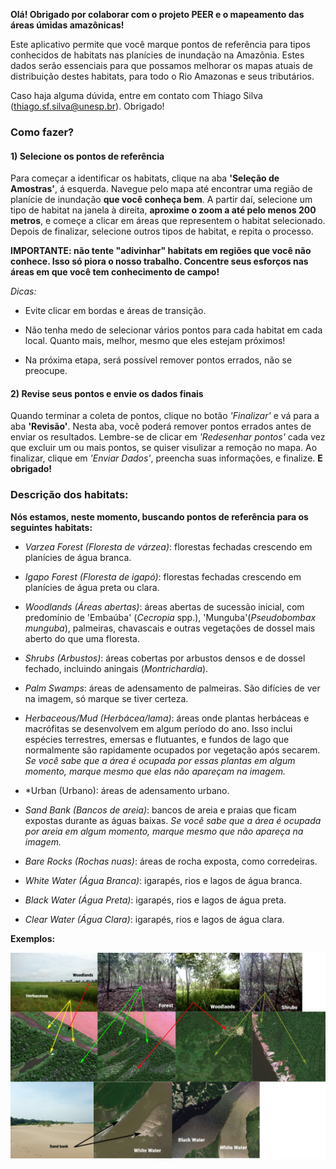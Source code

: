 **Olá! Obrigado por colaborar com o projeto PEER e o mapeamento das áreas úmidas amazônicas!**

Este aplicativo permite que você marque pontos de referência para tipos conhecidos de habitats nas planícies de inundação na Amazônia. Estes dados serão essenciais para que possamos melhorar os mapas atuais de distribuição destes habitats, para todo o Rio Amazonas e seus tributários.

Caso haja alguma dúvida, entre em contato com Thiago Silva (thiago.sf.silva@unesp.br). Obrigado!

### Como fazer?

#### 1) Selecione os pontos de referência

Para começar a identificar os habitats, clique na aba **'Seleção de Amostras'**, á esquerda. Navegue pelo mapa até encontrar uma região de planície de inundação **que você conheça bem**. A partir daí, selecione um tipo de habitat na janela à direita, **aproxime o zoom a até pelo menos 200 metros**, e começe a clicar em áreas que representem o habitat selecionado. Depois de finalizar, selecione outros tipos de habitat, e repita o processo.

**IMPORTANTE: não tente "adivinhar" habitats em regiões que você não conhece. Isso só piora o nosso trabalho. Concentre seus esforços nas áreas em que você tem conhecimento de campo!**

*Dicas:*

- Evite clicar em bordas e áreas de transição.

- Não tenha medo de selecionar vários pontos para cada habitat em cada local. Quanto mais, melhor, mesmo que eles estejam próximos!

- Na próxima etapa, será possível remover pontos errados, não se preocupe.

#### 2) Revise seus pontos e envie os dados finais

Quando terminar a coleta de pontos, clique no botão *'Finalizar'* e vá para a aba **'Revisão'**. Nesta aba, você poderá remover pontos errados antes de enviar os resultados. Lembre-se de clicar em *'Redesenhar pontos'* cada vez que excluir um ou mais pontos, se quiser visulizar a remoção no mapa. Ao finalizar, clique em *'Enviar Dados'*, preencha suas informações, e finalize. **E obrigado!**

### **Descrição dos habitats:**

**Nós estamos, neste momento, buscando pontos de referência para os seguintes habitats:**

- *Varzea Forest (Floresta de várzea)*: florestas fechadas crescendo em planícies de água branca.

- *Igapo Forest (Floresta de igapó)*: florestas fechadas crescendo em planícies de água preta ou clara.

- *Woodlands (Áreas abertas)*: áreas abertas de sucessão inicial, com predomínio de 'Embaúba' (*Cecropia* spp.), 'Munguba'(*Pseudobombax munguba*), palmeiras, chavascais e outras vegetações de dossel mais aberto do que uma floresta.

- *Shrubs (Arbustos)*: áreas cobertas por arbustos densos e de dossel fechado, incluindo aningais (*Montrichardia*).

- *Palm Swamps*: áreas de adensamento de palmeiras. São difícies de ver na imagem, só marque se tiver certeza.

- *Herbaceous/Mud (Herbácea/lama)*: áreas onde plantas herbáceas e macrófitas se desenvolvem em algum período do ano. Isso inclui espécies terrestres, emersas e flutuantes, e fundos de lago que normalmente são rapidamente ocupados por vegetação após secarem. *Se você sabe que a área é ocupada por essas plantas em algum momento, marque mesmo que elas não apareçam na imagem.*

- *Urban (Urbano): áreas de adensamento urbano.

- *Sand Bank (Bancos de areia)*: bancos de areia e praias que ficam expostas durante as águas baixas. *Se você sabe que a área é ocupada por areia em algum momento, marque mesmo que não apareça na imagem.*

- *Bare Rocks (Rochas nuas)*: áreas de rocha exposta, como corredeiras.

- *White Water (Água Branca)*: igarapés, rios e lagos de água branca.

- *Black Water (Água Preta)*: igarapés, rios e lagos de água preta.

- *Clear Water (Água Clara)*: igarapés, rios e lagos de água clara.

**Exemplos:**

![Exemplos de coberturas.](diagram_small.png)



